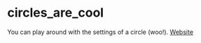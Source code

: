 # circles_are_cool
You can play around with the settings of a circle (woo!). [Website](https://jaideng1.github.io/circles_are_cool)
